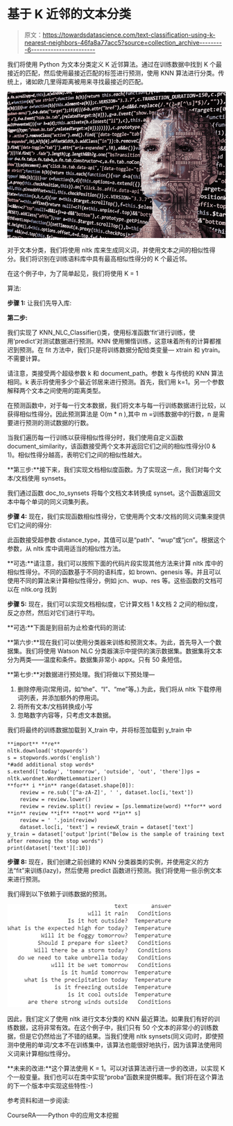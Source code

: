 # 基于 K 近邻的文本分类

> 原文：<https://towardsdatascience.com/text-classification-using-k-nearest-neighbors-46fa8a77acc5?source=collection_archive---------6----------------------->

我们将使用 Python 为文本分类定义 K 近邻算法。通过在训练数据中找到 K 个最接近的匹配，然后使用最接近匹配的标签进行预测，使用 KNN 算法进行分类。传统上，诸如欧几里得距离被用来寻找最接近的匹配。

![](img/938b68c310de3906e472bb6244367770.png)

对于文本分类，我们将使用 nltk 库来生成同义词，并使用文本之间的相似性得分。我们将识别在训练语料库中具有最高相似性得分的 K 个最近邻。

在这个例子中，为了简单起见，我们将使用 K = 1

算法:

**步骤 1:** 让我们先导入库:

**第二步:**

我们实现了 KNN_NLC_Classifier()类，使用标准函数‘fit’进行训练，使用‘predict’对测试数据进行预测。KNN 使用懒惰训练，这意味着所有的计算都推迟到预测。在 fit 方法中，我们只是将训练数据分配给类变量— xtrain 和 ytrain。不需要计算。

请注意，类接受两个超级参数 k 和 document_path。参数 k 与传统的 KNN 算法相同。k 表示将使用多少个最近邻居来进行预测。首先，我们用 k=1。另一个参数解释两个文本之间使用的距离类型。

在预测函数中，对于每一行文本数据，我们将文本与每一行训练数据进行比较，以获得相似性得分。因此预测算法是 O(m * n ),其中 m =训练数据中的行数，n 是需要进行预测的测试数据的行数。

当我们遍历每一行训练以获得相似性得分时，我们使用自定义函数 document_similarity，该函数接受两个文本并返回它们之间的相似性得分(0 & 1)。相似性得分越高，表明它们之间的相似性越大。

**第三步:**接下来，我们实现文档相似度函数。为了实现这一点，我们对每个文本/文档使用 synsets。

我们通过函数 doc_to_synsets 将每个文档文本转换成 synset。这个函数返回文本中每个单词的同义词集列表。

**步骤 4:** 现在，我们实现函数相似性得分，它使用两个文本/文档的同义词集来提供它们之间的得分:

此函数接受超参数 distance_type，其值可以是“path”、“wup”或“jcn”。根据这个参数，从 nltk 库中调用适当的相似性方法。

**可选:**请注意，我们可以按照下面的代码片段实现其他方法来计算 nltk 库中的相似性得分。不同的函数基于不同的语料库，如 brown、genesis 等。并且可以使用不同的算法来计算相似性得分，例如 jcn、wup、res 等。这些函数的文档可以在 nltk.org 找到

**步骤 5:** 现在，我们可以实现文档相似度，它计算文档 1 &文档 2 之间的相似度，反之亦然，然后对它们进行平均。

**可选:**下面是到目前为止检查代码的测试:

**第六步:**现在我们可以使用分类器来训练和预测文本。为此，首先导入一个数据集。我们将使用 Watson NLC 分类器演示中提供的演示数据集。数据集将文本分为两类——温度和条件。数据集非常小 appx。只有 50 条短信。

**第七步:**对数据进行预处理。我们将做以下预处理—

1.  删除停用词(常用词，如“the”、“I”、“me”等。).为此，我们将从 nltk 下载停用词列表，并添加额外的停用词。
2.  将所有文本/文档转换成小写
3.  忽略数字内容等，只考虑文本数据。

我们将最终的训练数据加载到 X_train 中，并将标签加载到 y_train 中

```
**import** **re**
nltk.download('stopwords')
s = stopwords.words('english')
*#add additional stop words*
s.extend(['today', 'tomorrow', 'outside', 'out', 'there'])ps = nltk.wordnet.WordNetLemmatizer()
**for** i **in** range(dataset.shape[0]):
    review = re.sub('[^a-zA-Z]', ' ', dataset.loc[i,'text'])
    review = review.lower()
    review = review.split() review = [ps.lemmatize(word) **for** word **in** review **if** **not** word **in** s]
    review = ' '.join(review)
    dataset.loc[i, 'text'] = reviewX_train = dataset['text']
y_train = dataset['output']print("Below is the sample of training text after removing the stop words")
print(dataset['text'][:10])
```

**步骤 8:** 现在，我们创建之前创建的 KNN 分类器类的实例，并使用定义的方法“fit”来训练(lazy)，然后使用 predict 函数进行预测。我们将使用一些示例文本来进行预测。

我们得到以下依赖于训练数据的预测。

![](img/cd38c6456f5804f00ec3cbe37147eeb5.png)

因此，我们定义了使用 nltk 进行文本分类的 KNN 最近算法。如果我们有好的训练数据，这将非常有效。在这个例子中，我们只有 50 个文本的非常小的训练数据，但是它仍然给出了不错的结果。当我们使用 nltk synsets(同义词)时，即使预测中使用的单词/文本不在训练集中，该算法也能很好地执行，因为该算法使用同义词来计算相似性得分。

**未来的改进:**这个算法使用 K = 1。可以对该算法进行进一步的改进，以实现 K 个一般变量。我们也可以在类中实现“proba”函数来提供概率。我们将在这个算法的下一个版本中实现这些特性:-)

参考资料和进一步阅读:

CourseRA——Python 中的应用文本挖掘